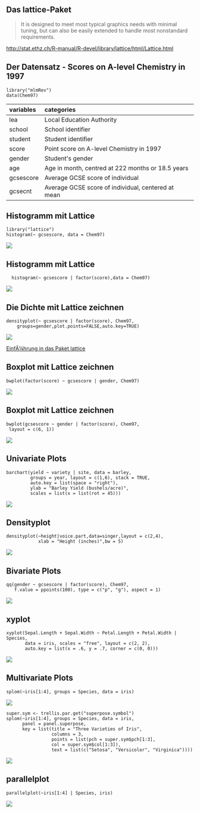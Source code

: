 Das lattice-Paket
-----------------

> It is designed to meet most typical graphics needs with minimal
> tuning, but can also be easily extended to handle most nonstandard
> requirements.

<http://stat.ethz.ch/R-manual/R-devel/library/lattice/html/Lattice.html>

Der Datensatz - Scores on A-level Chemistry in 1997
---------------------------------------------------

    library("mlmRev")
    data(Chem97)

<table>
<thead>
<tr class="header">
<th align="left">variables</th>
<th align="left">categories</th>
</tr>
</thead>
<tbody>
<tr class="odd">
<td align="left">lea</td>
<td align="left">Local Education Authority</td>
</tr>
<tr class="even">
<td align="left">school</td>
<td align="left">School identifier</td>
</tr>
<tr class="odd">
<td align="left">student</td>
<td align="left">Student identifier</td>
</tr>
<tr class="even">
<td align="left">score</td>
<td align="left">Point score on A-level Chemistry in 1997</td>
</tr>
<tr class="odd">
<td align="left">gender</td>
<td align="left">Student's gender</td>
</tr>
<tr class="even">
<td align="left">age</td>
<td align="left">Age in month, centred at 222 months or 18.5 years</td>
</tr>
<tr class="odd">
<td align="left">gcsescore</td>
<td align="left">Average GCSE score of individual</td>
</tr>
<tr class="even">
<td align="left">gcsecnt</td>
<td align="left">Average GCSE score of individual, centered at mean</td>
</tr>
</tbody>
</table>

Histogramm mit Lattice
----------------------

    library("lattice")
    histogram(~ gcsescore, data = Chem97)

![](D:\Daten\GitHub\Rinter\md_slides\LatticeGraphiken_files/figure-markdown_strict/unnamed-chunk-4-1.png)

Histogramm mit Lattice
----------------------

      histogram(~ gcsescore | factor(score),data = Chem97)

![](D:\Daten\GitHub\Rinter\md_slides\LatticeGraphiken_files/figure-markdown_strict/unnamed-chunk-5-1.png)

Die Dichte mit Lattice zeichnen
-------------------------------

    densityplot(~ gcsescore | factor(score), Chem97, 
        groups=gender,plot.points=FALSE,auto.key=TRUE)

![](D:\Daten\GitHub\Rinter\md_slides\LatticeGraphiken_files/figure-markdown_strict/unnamed-chunk-6-1.png)

[EinfÃ¼hrung in das Paket
lattice](http://www.isid.ac.in/~deepayan/R-tutorials/labs/04_lattice_lab.pdf)

Boxplot mit Lattice zeichnen
----------------------------

    bwplot(factor(score) ~ gcsescore | gender, Chem97)

![](D:\Daten\GitHub\Rinter\md_slides\LatticeGraphiken_files/figure-markdown_strict/unnamed-chunk-7-1.png)

Boxplot mit Lattice zeichnen
----------------------------

    bwplot(gcsescore ~ gender | factor(score), Chem97,
     layout = c(6, 1))

![](D:\Daten\GitHub\Rinter\md_slides\LatticeGraphiken_files/figure-markdown_strict/unnamed-chunk-8-1.png)

Univariate Plots
----------------

    barchart(yield ~ variety | site, data = barley,
             groups = year, layout = c(1,6), stack = TRUE,
             auto.key = list(space = "right"),
             ylab = "Barley Yield (bushels/acre)",
             scales = list(x = list(rot = 45)))

![](D:\Daten\GitHub\Rinter\md_slides\LatticeGraphiken_files/figure-markdown_strict/unnamed-chunk-9-1.png)

Densityplot
-----------

    densityplot(~height|voice.part,data=singer,layout = c(2,4),
                xlab = "Height (inches)",bw = 5)

![](D:\Daten\GitHub\Rinter\md_slides\LatticeGraphiken_files/figure-markdown_strict/unnamed-chunk-10-1.png)

Bivariate Plots
---------------

    qq(gender ~ gcsescore | factor(score), Chem97,
       f.value = ppoints(100), type = c("p", "g"), aspect = 1)

![](D:\Daten\GitHub\Rinter\md_slides\LatticeGraphiken_files/figure-markdown_strict/unnamed-chunk-11-1.png)

xyplot
------

    xyplot(Sepal.Length + Sepal.Width ~ Petal.Length + Petal.Width | Species,
           data = iris, scales = "free", layout = c(2, 2),
           auto.key = list(x = .6, y = .7, corner = c(0, 0)))

![](D:\Daten\GitHub\Rinter\md_slides\LatticeGraphiken_files/figure-markdown_strict/unnamed-chunk-12-1.png)

Multivariate Plots
------------------

    splom(~iris[1:4], groups = Species, data = iris)

![](D:\Daten\GitHub\Rinter\md_slides\LatticeGraphiken_files/figure-markdown_strict/unnamed-chunk-13-1.png)

    super.sym <- trellis.par.get("superpose.symbol")
    splom(~iris[1:4], groups = Species, data = iris,
          panel = panel.superpose,
          key = list(title = "Three Varieties of Iris",
                     columns = 3, 
                     points = list(pch = super.sym$pch[1:3],
                     col = super.sym$col[1:3]),
                     text = list(c("Setosa", "Versicolor", "Virginica"))))

![](D:\Daten\GitHub\Rinter\md_slides\LatticeGraphiken_files/figure-markdown_strict/unnamed-chunk-14-1.png)

parallelplot
------------

    parallelplot(~iris[1:4] | Species, iris)

![](D:\Daten\GitHub\Rinter\md_slides\LatticeGraphiken_files/figure-markdown_strict/unnamed-chunk-15-1.png)
